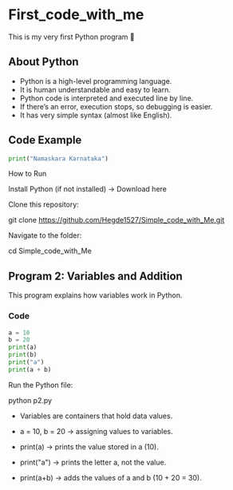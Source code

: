 # First_code_with_me

This is my very first Python program 🎉  

## About Python
- Python is a high-level programming language.  
- It is human understandable and easy to learn.  
- Python code is interpreted and executed line by line.  
- If there’s an error, execution stops, so debugging is easier.  
- It has very simple syntax (almost like English).  

## Code Example
```python
print("Namaskara Karnataka")


```

How to Run

Install Python (if not installed) → Download here

Clone this repository:

git clone https://github.com/Hegde1527/Simple_code_with_Me.git


Navigate to the folder:

cd Simple_code_with_Me



## Program 2: Variables and Addition

This program explains how variables work in Python.  

### Code
```python
a = 10
b = 20
print(a)
print(b)
print("a")
print(a + b)

```
Run the Python file:

python p2.py

* Variables are containers that hold data values.

* a = 10, b = 20 → assigning values to variables.

* print(a) → prints the value stored in a (10).

* print("a") → prints the letter a, not the value.

* print(a+b) → adds the values of a and b (10 + 20 = 30).
